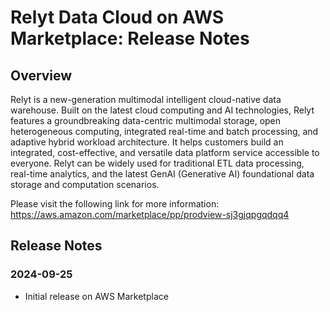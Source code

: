 # Relyt Data Cloud on AWS Marketplace: Release Notes

## Overview
Relyt is a new-generation multimodal intelligent cloud-native data warehouse. Built on the latest cloud computing and AI technologies, Relyt features a groundbreaking data-centric multimodal storage, open heterogeneous computing, integrated real-time and batch processing, and adaptive hybrid workload architecture. It helps customers build an integrated, cost-effective, and versatile data platform service accessible to everyone. Relyt can be widely used for traditional ETL data processing, real-time analytics, and the latest GenAI (Generative AI) foundational data storage and computation scenarios.

Please visit the following link for more information:
https://aws.amazon.com/marketplace/pp/prodview-sj3gjqpgqdqq4

## Release Notes

### 2024-09-25

- Initial release on AWS Marketplace

